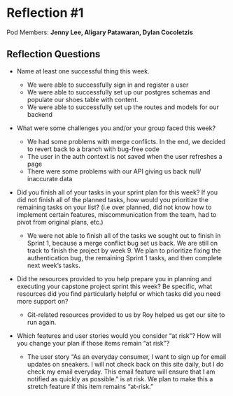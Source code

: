 # Reflection #1

Pod Members: **Jenny Lee, Aligary Patawaran, Dylan Cocoletzis**

## Reflection Questions

* Name at least one successful thing this week.

   - We were able to successfully sign in and register a user
   - We were able to successfully set up our postgres schemas and populate our shoes table with content.
   - We were able to successfully set up the routes and models for our backend


* What were some challenges you and/or your group faced this week?

   - We had some problems with merge conflicts. In the end, we decided to revert back to a branch with bug-free code
   - The user in the auth context is not saved when the user refreshes a page
   - There were some problems with our API giving us back null/ inaccurate data


* Did you finish all of your tasks in your sprint plan for this week? If you did not finish all of the planned tasks, how would you prioritize the remaining tasks on your list?  (i.e over planned, did not know how to implement certain features, miscommunication from the team, had to pivot from original plans, etc.)

   - We were not able to finish all of the tasks we sought out to finish in Sprint 1, because a merge conflict bug set us back. We are still on track to finish the project by week 9. We plan to prioritize fixing the authentication bug, the remaining Sprint 1 tasks, and then complete next week’s tasks.


* Did the resources provided to you help prepare you in planning and executing your capstone project sprint this week? Be specific, what resources did you find particularly helpful or which tasks did you need more support on?

   - Git-related resources provided to us by Roy helped us get our site to run again.
    

* Which features and user stories would you consider “at risk”? How will you change your plan if those items remain “at risk”?

   - The user story “As an everyday consumer, I want to sign up for email updates on sneakers. I will not check back on this site daily, but I do check my email everyday. This email feature will ensure that I am notified as quickly as possible.” is at risk. We plan to make this a stretch feature if this item remains “at-risk.”
